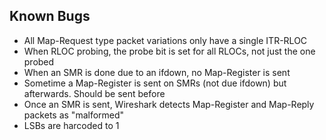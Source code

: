 Known Bugs
----------

  * All Map-Request type packet variations only have a single ITR-RLOC
  * When RLOC probing, the probe bit is set for all RLOCs, not just the one probed
  * When an SMR is done due to an ifdown, no Map-Register is sent
  * Sometime a Map-Register is sent on SMRs (not due ifdown) but afterwards. Should be sent before
  * Once an SMR is sent, Wireshark detects Map-Register and Map-Reply packets as "malformed"
  * LSBs are harcoded to 1
